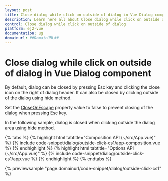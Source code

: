 ```yaml
---
layout: post
title: Close dialog while click on outside of dialog in Vue Dialog component | Syncfusion
description: Learn here all about Close dialog while click on outside of dialog in Syncfusion Vue Dialog component of Syncfusion Essential JS 2 and more.
control: Close dialog while click on outside of dialog 
platform: ej2-vue
documentation: ug
domainurl: ##DomainURL##
---
```


# Close dialog while click on outside of dialog in Vue Dialog component

By default, dialog can be closed by pressing Esc key and clicking the close icon on the right of dialog header. It can also be closed by clicking outside of the dialog using hide method.

Set the [CloseOnEscape](https://ej2.syncfusion.com/vue/documentation/api/dialog/#closeonescape) property value to false to prevent closing of the dialog when pressing Esc key.

In the following sample, dialog is closed when clicking outside the dialog area using [hide](https://ej2.syncfusion.com/vue/documentation/api/dialog/#hide) method.

{% tabs %}
{% highlight html tabtitle="Composition API (~/src/App.vue)" %}
{% include code-snippet/dialog/outside-click-cs1/app-composition.vue %}
{% endhighlight %}
{% highlight html tabtitle="Options API (~/src/App.vue)" %}
{% include code-snippet/dialog/outside-click-cs1/app.vue %}
{% endhighlight %}
{% endtabs %}
        
{% previewsample "page.domainurl/code-snippet/dialog/outside-click-cs1" %}